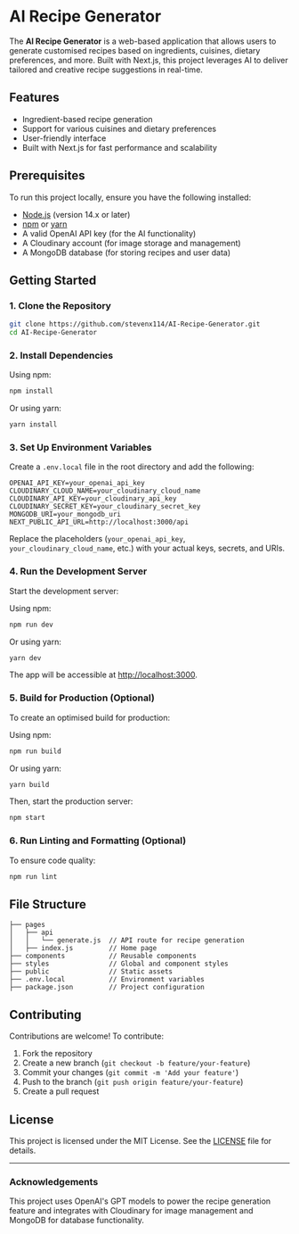 # AI Recipe Generator

The **AI Recipe Generator** is a web-based application that allows users to generate customised recipes based on ingredients, cuisines, dietary preferences, and more. Built with Next.js, this project leverages AI to deliver tailored and creative recipe suggestions in real-time.

## Features

- Ingredient-based recipe generation
- Support for various cuisines and dietary preferences
- User-friendly interface
- Built with Next.js for fast performance and scalability

## Prerequisites

To run this project locally, ensure you have the following installed:

- [Node.js](https://nodejs.org/) (version 14.x or later)
- [npm](https://www.npmjs.com/) or [yarn](https://yarnpkg.com/)
- A valid OpenAI API key (for the AI functionality)
- A Cloudinary account (for image storage and management)
- A MongoDB database (for storing recipes and user data)

## Getting Started

### 1. Clone the Repository

```bash
git clone https://github.com/stevenx114/AI-Recipe-Generator.git
cd AI-Recipe-Generator
```

### 2. Install Dependencies

Using npm:
```bash
npm install
```

Or using yarn:
```bash
yarn install
```

### 3. Set Up Environment Variables

Create a `.env.local` file in the root directory and add the following:

```env
OPENAI_API_KEY=your_openai_api_key
CLOUDINARY_CLOUD_NAME=your_cloudinary_cloud_name
CLOUDINARY_API_KEY=your_cloudinary_api_key
CLOUDINARY_SECRET_KEY=your_cloudinary_secret_key
MONGODB_URI=your_mongodb_uri
NEXT_PUBLIC_API_URL=http://localhost:3000/api
```

Replace the placeholders (`your_openai_api_key`, `your_cloudinary_cloud_name`, etc.) with your actual keys, secrets, and URIs.

### 4. Run the Development Server

Start the development server:

Using npm:
```bash
npm run dev
```

Or using yarn:
```bash
yarn dev
```

The app will be accessible at [http://localhost:3000](http://localhost:3000).

### 5. Build for Production (Optional)

To create an optimised build for production:

Using npm:
```bash
npm run build
```

Or using yarn:
```bash
yarn build
```

Then, start the production server:
```bash
npm start
```

### 6. Run Linting and Formatting (Optional)

To ensure code quality:
```bash
npm run lint
```

## File Structure

```plaintext
├── pages
│   ├── api
│   │   └── generate.js  // API route for recipe generation
│   ├── index.js         // Home page
├── components           // Reusable components
├── styles               // Global and component styles
├── public               // Static assets
├── .env.local           // Environment variables
├── package.json         // Project configuration
```

## Contributing

Contributions are welcome! To contribute:
1. Fork the repository
2. Create a new branch (`git checkout -b feature/your-feature`)
3. Commit your changes (`git commit -m 'Add your feature'`)
4. Push to the branch (`git push origin feature/your-feature`)
5. Create a pull request

## License

This project is licensed under the MIT License. See the [LICENSE](LICENSE) file for details.

---

### Acknowledgements

This project uses OpenAI's GPT models to power the recipe generation feature and integrates with Cloudinary for image management and MongoDB for database functionality.
